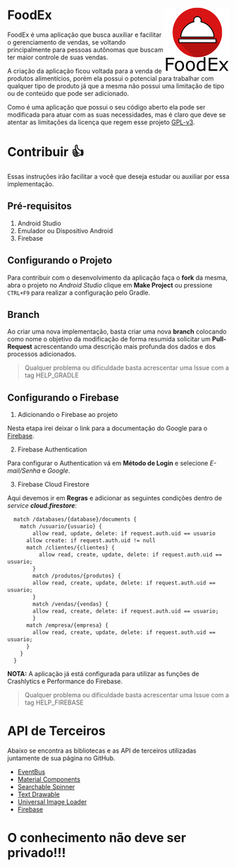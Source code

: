 # FoodEx <img align="right" src="https://github.com/Josue10599/FoodEx/blob/master/image/icon/Icon_FoodEx.svg" width="150" height="150"/>
FoodEx é uma aplicação que busca auxiliar e facilitar o gerenciamento de vendas, se voltando principalmente para pessoas autônomas que buscam ter maior controle de suas vendas.

A criação da aplicação ficou voltada para a venda de produtos alimentícios, porém ela possui o potencial para trabalhar com qualquer tipo de produto já que a mesma não possui uma limitação de tipo ou de conteúdo que pode ser adicionado.

Como é uma aplicação que possui o seu código aberto ela pode ser modificada para atuar com as suas necessidades, mas é claro que deve se atentar as limitações da licença que regem esse projeto [GPL-v3](https://github.com/Josue10599/FoodEx/blob/master/COPYING.md).

# Contribuir :+1:
Essas instruções irão facilitar a você que deseja estudar ou auxiliar por essa implementação.

## Pré-requisitos
1. Android Studio
2. Emulador ou Dispositivo Android
3. Firebase

## Configurando o Projeto
Para contribuir com o desenvolvimento da aplicação faça o **fork** da mesma, abra o projeto no
_Android Studio_ clique em **Make Project** ou pressione `CTRL+F9` para realizar a configuração pelo 
Gradle.

## Branch
Ao criar uma nova implementação, basta criar uma nova **branch** colocando como nome o objetivo da modificação
de forma resumida solicitar um **Pull-Request** acrescentando uma descrição mais profunda dos dados e dos processos
adicionados.

> Qualquer problema ou dificuldade basta acrescentar uma Issue com a tag HELP_GRADLE

## Configurando o Firebase

1. Adicionando o Firebase ao projeto

Nesta etapa irei deixar o link para a documentação do Google para o [Firebase](https://firebase.google.com/docs/android/setup?hl=pt-br#manually_add_firebase).

2. Firebase Authentication

Para configurar o Authentication vá em **Método de Login** e selecione *E-mail/Senha* e *Google*.

3. Firebase Cloud Firestore

Aqui devemos ir em **Regras** e adicionar as seguintes condições dentro de *service **cloud.firestore***:
```
  match /databases/{database}/documents {
  	match /usuario/{usuario} {
    	allow read, update, delete: if request.auth.uid == usuario
      allow create: if request.auth.uid != null
  	  match /clientes/{clientes} {
	      allow read, create, update, delete: if request.auth.uid == usuario; 
    	}
    	match /produtos/{produtos} {
      	allow read, create, update, delete: if request.auth.uid == usuario; 
    	}
    	match /vendas/{vendas} {
      	allow read, create, delete: if request.auth.uid == usuario;
    	}
      match /empresa/{empresa} {
      	allow read, create, update, delete: if request.auth.uid == usuario;
      }
  	}
  }
```

**NOTA:** A aplicação já está configurada para utilizar as funções de Crashlytics e Performance do Firebase.

> Qualquer problema ou dificuldade basta acrescentar uma Issue com a tag HELP_FIREBASE

# API de Terceiros

Abaixo se encontra as bibliotecas e as API de terceiros utilizadas juntamente de sua página no GitHub.
* [EventBus](https://github.com/greenrobot/EventBus)
* [Material Components](https://github.com/material-components)
* [Searchable Spinner](https://github.com/michaelprimez/searchablespinner)
* [Text Drawable](https://github.com/amulyakhare/TextDrawable)
* [Universal Image Loader](https://github.com/nostra13/Android-Universal-Image-Loader)
* [Firebase](https://github.com/firebase/quickstart-android)

# O conhecimento não deve ser privado!!!
